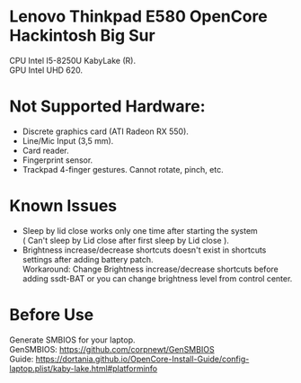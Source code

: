 # Lenovo Thinkpad E580 OpenCore Hackintosh Big Sur
CPU Intel I5-8250U KabyLake (R).  
GPU Intel UHD 620.

# Not Supported Hardware:

- Discrete graphics card (ATI Radeon RX 550).
- Line/Mic Input (3,5 mm).
- Card reader.
- Fingerprint sensor.
- Trackpad 4-finger gestures. Cannot rotate, pinch, etc.

# Known Issues

- Sleep by lid close works only one time after starting the system  
( Can't sleep by Lid close after first sleep by Lid close ).
- Brightness increase/decrease shortcuts doesn't exist in shortcuts settings after adding battery patch.  
Workaround: Change Brightness increase/decrease shortcuts before adding ssdt-BAT or you can change brightness level from control center.

# Before Use

Generate SMBIOS for your laptop.  
GenSMBIOS: https://github.com/corpnewt/GenSMBIOS  
Guide: https://dortania.github.io/OpenCore-Install-Guide/config-laptop.plist/kaby-lake.html#platforminfo 